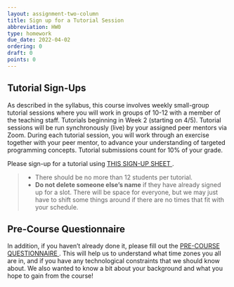 ```yaml
---
layout: assignment-two-column
title: Sign up for a Tutorial Session
abbreviation: HW0
type: homework
due_date: 2022-04-02
ordering: 0
draft: 0
points: 0
---
```


## Tutorial Sign-Ups
As described in the syllabus, this course involves weekly small-group tutorial sessions where you will work in groups of 10-12 with a member of the teaching staff. Tutorials beginning in Week 2 (starting on 4/5). Tutorial sessions will be run synchronously (live) by your assigned peer mentors via Zoom. During each tutorial session, you will work through an exercise together with your peer mentor, to advance your understanding of targeted programming concepts. Tutorial submissions count for 10% of your grade.

Please sign-up for a tutorial using <a class="lab" href="https://docs.google.com/spreadsheets/d/1qqGSVE0h_yYyQRYANfGRVM4izwg2_d4YAcQQNJzZkWw/edit?usp=sharing" target="_blank">THIS SIGN-UP SHEET <i class="fa fa-link" aria-hidden="true"></i></a>. 

> * There should be no more than 12 students per tutorial. 
> * **Do not delete someone else’s name** if they have already signed up for a slot. There will be space for everyone, but we may just have to shift some things around if there are no times that fit with your schedule.

## Pre-Course Questionnaire
In addition, if you haven’t already done it, please fill out the <a class="lab" href="https://forms.gle/x1HVu9c6evpoE6gx8" target="_blank">PRE-COURSE QUESTIONNAIRE <i class="fa fa-link" aria-hidden="true"></i></a>. This will help us to understand what time zones you all are in, and if you have any technological constraints that we should know about. We also wanted to know a bit about your background and what you hope to gain from the course!